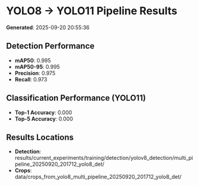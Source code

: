 # YOLO8 → YOLO11 Pipeline Results

**Generated**: 2025-09-20 20:55:36

## Detection Performance
- **mAP50**: 0.995
- **mAP50-95**: 0.995
- **Precision**: 0.975
- **Recall**: 0.973

## Classification Performance (YOLO11)
- **Top-1 Accuracy**: 0.000
- **Top-5 Accuracy**: 0.000

## Results Locations
- **Detection**: results/current_experiments/training/detection/yolov8_detection/multi_pipeline_20250920_201712_yolo8_det/
- **Crops**: data/crops_from_yolo8_multi_pipeline_20250920_201712_yolo8_det/
